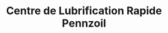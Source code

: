 ---
title: "Centre de Lubrification Rapide Pennzoil"
url: /laval/centre-de-lubrification-rapide-pennzoil/
shop: car repair
---